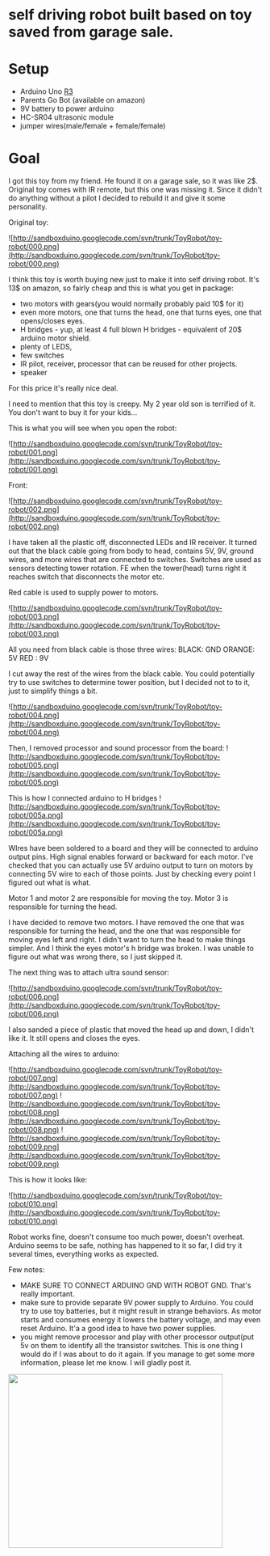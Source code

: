 # self driving robot built based on toy saved from garage sale.

# Setup #
  * Arduino Uno [R3](https://code.google.com/p/sandboxduino/source/detail?r=3)
  * Parents Go Bot (available on amazon)
  * 9V battery to power arduino
  * HC-SR04 ultrasonic module
  * jumper wires(male/female + female/female)

# Goal #
I got this toy from my friend. He found it on a garage sale, so it was like 2$. Original toy comes with IR remote, but this one was missing it. Since it didn't do anything without a pilot I decided to rebuild it and give it some personality.

Original toy:

![http://sandboxduino.googlecode.com/svn/trunk/ToyRobot/toy-robot/000.png](http://sandboxduino.googlecode.com/svn/trunk/ToyRobot/toy-robot/000.png)

I think this toy is worth buying new just to make it into self driving robot. It's 13$ on amazon, so fairly cheap and this is what you get in package:
  * two motors with gears(you would normally probably paid 10$ for it)
  * even more motors, one that turns the head, one that turns eyes, one that opens/closes eyes.
  * H bridges - yup, at least 4 full blown H bridges - equivalent of 20$ arduino motor shield.
  * plenty of LEDS,
  * few switches
  * IR pilot, receiver, processor that can be reused for other projects.
  * speaker

For this price it's really nice deal.

I need to mention that this toy is creepy. My 2 year old son is terrified of it. You don't want to buy it for your kids...

This is what you will see when you open the robot:

![http://sandboxduino.googlecode.com/svn/trunk/ToyRobot/toy-robot/001.png](http://sandboxduino.googlecode.com/svn/trunk/ToyRobot/toy-robot/001.png)

Front:

![http://sandboxduino.googlecode.com/svn/trunk/ToyRobot/toy-robot/002.png](http://sandboxduino.googlecode.com/svn/trunk/ToyRobot/toy-robot/002.png)

I have taken all the plastic off, disconnected LEDs and IR receiver.
It turned out that the black cable going from body to head, contains 5V, 9V, ground wires, and more wires that are connected to switches. Switches are used as sensors detecting tower rotation. FE when the tower(head) turns right it reaches switch that disconnects the motor etc.

Red cable is used to supply power to motors.

![http://sandboxduino.googlecode.com/svn/trunk/ToyRobot/toy-robot/003.png](http://sandboxduino.googlecode.com/svn/trunk/ToyRobot/toy-robot/003.png)

All you need from black cable is those three wires:
BLACK: GND
ORANGE: 5V
RED : 9V

I cut away the rest of the wires from the black cable. You could potentially try to use switches to determine tower position, but I decided not to to it, just to simplify things a bit.

![http://sandboxduino.googlecode.com/svn/trunk/ToyRobot/toy-robot/004.png](http://sandboxduino.googlecode.com/svn/trunk/ToyRobot/toy-robot/004.png)

Then, I removed processor and sound processor from the board:
![http://sandboxduino.googlecode.com/svn/trunk/ToyRobot/toy-robot/005.png](http://sandboxduino.googlecode.com/svn/trunk/ToyRobot/toy-robot/005.png)

This is how I connected arduino to H bridges
![http://sandboxduino.googlecode.com/svn/trunk/ToyRobot/toy-robot/005a.png](http://sandboxduino.googlecode.com/svn/trunk/ToyRobot/toy-robot/005a.png)

WIres have been soldered to a board and they will be connected to arduino output pins. High signal enables forward or backward for each motor.
I've checked that you can actually use 5V arduino output to turn on motors by connecting 5V wire to each of those points. Just by checking every point I figured out what is what.

Motor 1 and motor 2 are responsible for moving the toy. Motor 3 is responsible for turning the head.

I have decided to remove two motors. I have removed the one that was responsible for turning the head, and the one that was responsible for moving eyes left and right. I didn't want to turn the head to make things simpler. And I think the eyes motor's h bridge was broken. I was unable to figure out what was wrong there, so I just skipped it.

The next thing was to attach ultra sound sensor:

![http://sandboxduino.googlecode.com/svn/trunk/ToyRobot/toy-robot/006.png](http://sandboxduino.googlecode.com/svn/trunk/ToyRobot/toy-robot/006.png)

I also sanded a piece of plastic that moved the head up and down, I didn't like it. It still opens and closes the eyes.

Attaching all the wires to arduino:

![http://sandboxduino.googlecode.com/svn/trunk/ToyRobot/toy-robot/007.png](http://sandboxduino.googlecode.com/svn/trunk/ToyRobot/toy-robot/007.png)
![http://sandboxduino.googlecode.com/svn/trunk/ToyRobot/toy-robot/008.png](http://sandboxduino.googlecode.com/svn/trunk/ToyRobot/toy-robot/008.png)
![http://sandboxduino.googlecode.com/svn/trunk/ToyRobot/toy-robot/009.png](http://sandboxduino.googlecode.com/svn/trunk/ToyRobot/toy-robot/009.png)

This is how it looks like:

![http://sandboxduino.googlecode.com/svn/trunk/ToyRobot/toy-robot/010.png](http://sandboxduino.googlecode.com/svn/trunk/ToyRobot/toy-robot/010.png)

Robot works fine, doesn't consume too much power, doesn't overheat. Arduino seems to be safe, nothing has happened to it so far, I did try it several times, everything works as expected.

Few notes:
  * MAKE SURE TO CONNECT ARDUINO GND WITH ROBOT GND. That's really important.
  * make sure to provide separate 9V power supply to Arduino. You could try to use toy batteries, but it might result in strange behaviors. As motor starts and consumes energy it lowers the battery voltage, and may even reset Arduino. It'a a good idea to have two power supplies.
  * you might remove processor and play with other processor output(put 5v on them to identify all the transistor switches. This is one thing I would do if I was about to do it again. If you manage to get some more information, please let me know. I will gladly post it.


<a href='http://www.youtube.com/watch?feature=player_embedded&v=1tBEmbXnFmM' target='_blank'><img src='http://img.youtube.com/vi/1tBEmbXnFmM/0.jpg' width='425' height=344 /></a>
